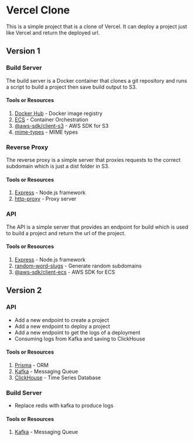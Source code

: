 # Vercel Clone

This is a simple project that is a clone of Vercel.
It can deploy a project just like Vercel and return the deployed url.

## Version 1

### Build Server

The build server is a Docker container that clones a git repository and runs a script to build a project then save build output to S3.

#### Tools or Resources

1. [Docker Hub](https://hub.docker.com/) - Docker image registry
2. [ECS](https://aws.amazon.com/ecs/) - Container Orchestration
3. [@aws-sdk/client-s3](https://www.npmjs.com/package/@aws-sdk/client-s3) - AWS SDK for S3
4. [mime-types](https://www.npmjs.com/package/mime-types) - MIME types

### Reverse Proxy

The reverse proxy is a simple server that proxies requests to the correct subdomain which is just a dist folder in S3.

#### Tools or Resources

1. [Express](https://expressjs.com/) - Node.js framework
2. [http-proxy](https://www.npmjs.com/package/http-proxy) - Proxy server

### API

The API is a simple server that provides an endpoint for build which is used to build a project and return the url of the project.

#### Tools or Resources

1. [Express](https://expressjs.com/) - Node.js framework
2. [random-word-slugs](https://www.npmjs.com/package/random-word-slugs) - Generate random subdomains
3. [@aws-sdk/client-ecs](https://www.npmjs.com/package/@aws-sdk/client-ecs) - AWS SDK for ECS

## Version 2

### API

- Add a new endpoint to create a project
- Add a new endpoint to deploy a project
- Add a new endpoint to get the logs of a deployment
- Consuming logs from Kafka and saving to ClickHouse

#### Tools or Resources

1. [Prisma](https://www.prisma.io/) - ORM
2. [Kafka](https://kafka.apache.org/) - Messaging Queue
3. [ClickHouse](https://clickhouse.com/) - Time Series Database

### Build Server

- Replace redis with kafka to produce logs

#### Tools or Resources

1. [Kafka](https://kafka.apache.org/) - Messaging Queue
